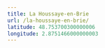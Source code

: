 ```yaml
---
title: La Houssaye-en-Brie
url: /la-houssaye-en-brie/
latitude: 48.753700300000006
longitude: 2.8751466000000003
---
```

